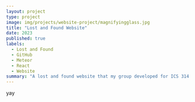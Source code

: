 ```yaml
---
layout: project
type: project
image: img/projects/website-project/magnifyingglass.jpg
title: "Lost and Found Website"
date: 2023
published: true
labels:
  - Lost and Found
  - GitHub
  - Meteor
  - React
  - Website
summary: "A lost and found website that my group developed for ICS 314."
---
```


yay